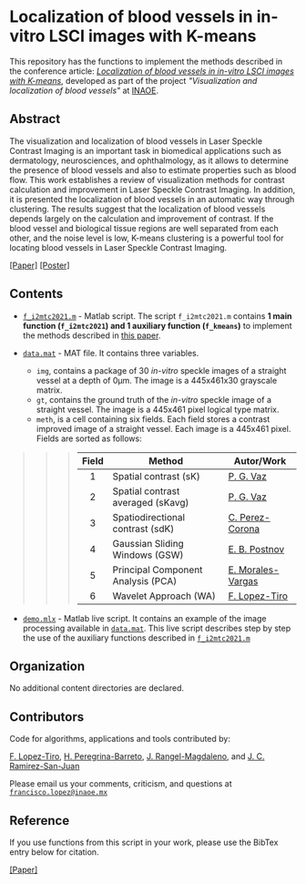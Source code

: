 # Localization of blood vessels in in-vitro LSCI images with K-means

This repository has the functions to implement the methods described in the conference article: [*Localization of blood vessels in in-vitro LSCI images with K-means*](https://github.com/friscolt/i2mtc-2021/blob/main/i2mtc2021.pdf), developed as part of the project *"Visualization and localization of blood vessels"* at [INAOE](https://www.inaoep.mx). 


## Abstract
The visualization and localization of blood vessels in  Laser Speckle Contrast Imaging is an important task in biomedical applications such as dermatology, neurosciences, and ophthalmology, as it allows to determine the presence of blood vessels and also to estimate properties such as blood flow. 
This work establishes a review of visualization methods for contrast calculation and improvement in Laser Speckle Contrast Imaging. In addition, it is presented the localization of blood vessels in an automatic way through  clustering. The results suggest that the localization of blood vessels depends largely on the calculation and improvement of contrast. If the blood vessel and biological tissue regions are well separated from each other, and the noise level is low, K-means clustering is a powerful tool for locating blood vessels in Laser Speckle Contrast Imaging. 

[[Paper]](https://ieeexplore.ieee.org/document/9460100) [[Poster]](https://www.researchgate.net/publication/350372727_Localization_of_Blood_Vessels_in_In-Vitro_LSCI_Images_with_K-Means)


## Contents


* [`f_i2mtc2021.m`](https://github.com/friscolt/i2mtc-2021/blob/main/f_i2mtc2021.m) -  Matlab script. The script  `f_i2mtc2021.m` contains **1 main function (`f_i2mtc2021`) and 1 auxiliary function (`f_kmeans`)** to implement the methods described in [this paper](https://github.com/friscolt/i2mtc-2021/blob/main/i2mtc2021.pdf).

* [`data.mat`](https://github.com/friscolt/i2mtc-2021/blob/master/data.mat) - MAT file. It contains three variables. 
  *  `img`, contains a package of 30 *in-vitro* speckle images of a straight vessel at a depth of 0µm. The image is a 445x461x30 grayscale matrix.
  *  `gt`, contains the ground truth of the *in-vitro* speckle image of a straight vessel. The image is a 445x461 pixel logical type matrix.
  *  `meth`, is a cell containing six fields. Each field stores a contrast improved image of a straight vessel. Each image is a 445x461 pixel. Fields are sorted as follows: 

>>> | Field | Method                             | Autor/Work |
>>> |:-----:|------------------------------------|----------|
>>> |   1   | Spatial contrast (sK)              | [P. G. Vaz](https://ieeexplore.ieee.org/abstract/document/7416623?casa_token=RUr6BEDVZUUAAAAA:MSi_qG69pN-ZfVTI06MfAlyOEw6ecpfzL8RZch9uS6g0XvnX9VqofxZfK5hvo67Cgv_rGm8Aqw_IyK0)|
>>> |   2   | Spatial contrast averaged (sKavg)  | [P. G. Vaz](https://ieeexplore.ieee.org/abstract/document/7416623?casa_token=RUr6BEDVZUUAAAAA:MSi_qG69pN-ZfVTI06MfAlyOEw6ecpfzL8RZch9uS6g0XvnX9VqofxZfK5hvo67Cgv_rGm8Aqw_IyK0)|
>>> |   3   | Spatiodirectional contrast (sdK)   | [C. Perez-Corona](https://ieeexplore.ieee.org/abstract/document/8409711?casa_token=OTHCP6Y-6EAAAAAA:en4MP3EizgMHhgkB4SxVE6dKIQbYrnoKDb5y6fUWHcKyBKscfmrSvY6FdAdQjYuPAT8-UdbaFg7htNk)|
>>> |   4   | Gaussian Sliding Windows (GSW)     | [E. B. Postnov](https://onlinelibrary.wiley.com/doi/abs/10.1002/cnm.3186)|
>>> |   5   | Principal Component Analysis (PCA) | [E. Morales-Vargas](https://ieeexplore.ieee.org/abstract/document/8409778?casa_token=G9z1S_uM4N4AAAAA:OvOdflz7emfqpSBYVh5dw7Wa9It4fJZ1PhbhMy7kt69hSn3xGlgi7YQGcrFN8uqK8SIdNE5hpMRWo8Y)|
>>> |   6   | Wavelet Approach (WA)              | [F. Lopez-Tiro](https://ieeexplore.ieee.org/abstract/document/9129242)|

* [`demo.mlx`](https://github.com/friscolt/i2mtc-2021/blob/master/main.mlx) - Matlab live script. It contains an example of the image processing available in [`data.mat`](https://github.com/friscolt/i2mtc-2021/blob/master/data.mat). This live script describes step by step the use of the auxiliary functions described in [`f_i2mtc2021.m`](https://github.com/friscolt/i2mtc-2021/blob/master/f_i2mtc2021.m) 

## Organization

No additional content directories are declared. 



## Contributors

Code for algorithms, applications and tools contributed by:

[F. Lopez-Tiro](https://scholar.google.es/citations?user=IlG06bYAAAAJ&hl=es), [H. Peregrina-Barreto](https://scholar.google.es/citations?user=Wh2blp0AAAAJ&hl=es), [J. Rangel-Magdaleno](https://scholar.google.es/citations?user=aBNkfEsAAAAJ&hl=es), and [J. C. Ramirez-San-Juan](https://scholar.google.es/citations?user=xN03bqgAAAAJ&hl=es)

Please email us your comments, criticism, and questions at [`francisco.lopez@inaoe.mx`](mailto:francisco.lopez@inaoe.com?subject=[GitHub]%20i2mtc2021%20repository)


## Reference

If you use functions from this script in your work, please use the BibTex entry below for citation.

[[Paper]](https://ieeexplore.ieee.org/document/9460100)

```

```

